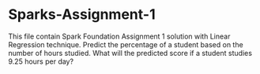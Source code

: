 # Sparks-Assignment-1
This file contain Spark Foundation Assignment 1 solution with Linear Regression technique.
Predict the percentage of a student based on the number of hours studied.
What will the predicted score if a student studies 9.25 hours per day?
